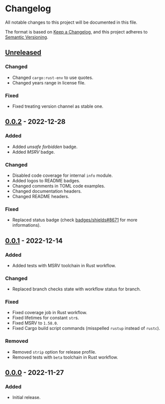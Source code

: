 # Changelog

All notable changes to this project will be documented in this file.

The format is based on [Keep a Changelog](https://keepachangelog.com/en/1.0.0/),
and this project adheres to [Semantic Versioning](https://semver.org/spec/v2.0.0.html).

## [Unreleased]

### Changed

- Changed `cargo:rust-env` to use quotes.
- Changed years range in license file.

### Fixed

- Fixed treating version channel as stable one.

## [0.0.2] - 2022-12-28

### Added

- Added *unsafe forbidden* badge.
- Added *MSRV* badge.

### Changed

- Disabled code coverage for internal `info` module.
- Added logos to README badges.
- Changed comments in TOML code examples.
- Changed documentation headers.
- Changed README headers.

### Fixed

- Replaced status badge (check [badges/shields#8671](https://github.com/badges/shields/issues/8671) for more informations).

## [0.0.1] - 2022-12-14

### Added

- Added tests with MSRV toolchain in Rust workflow.

### Changed

- Replaced branch checks state with workflow status for branch.

### Fixed

- Fixed coverage job in Rust workflow.
- Fixed lifetimes for constant `str`s.
- Fixed MSRV to `1.58.0`.
- Fixed Cargo build script commands (misspelled `rustup` instead of `rustc`).

### Removed

- Removed `strip` option for release profile.
- Removed tests with `beta` toolchain in Rust workflow.

## [0.0.0] - 2022-11-27

### Added

- Initial release.

[Unreleased]: https://github.com/ferric-bytes/chksum-build/compare/v0.0.2...HEAD
[0.0.2]: https://github.com/ferric-bytes/chksum-build/compare/v0.0.1...v0.0.2
[0.0.1]: https://github.com/ferric-bytes/chksum-build/compare/v0.0.0...v0.0.1
[0.0.0]: https://github.com/ferric-bytes/chksum-build/releases/tag/v0.0.0
